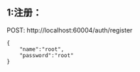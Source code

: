 ## 1:注册：
POST: http://localhost:60004/auth/register
```shell script
{
    "name":"root",
    "password":"root"
}
```


